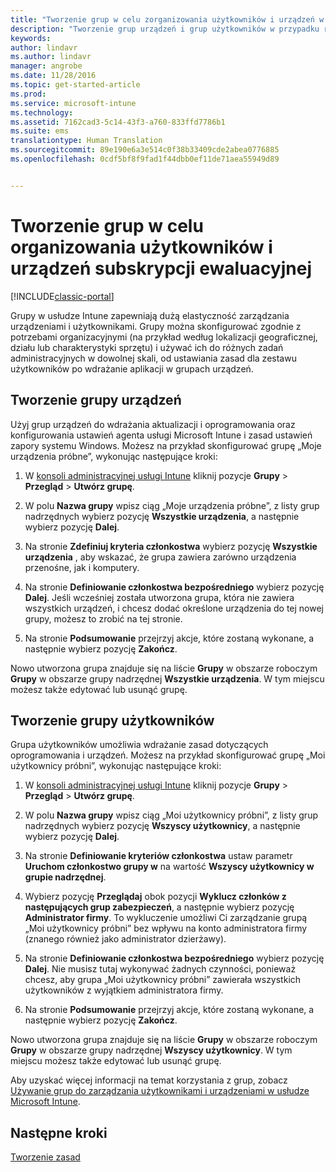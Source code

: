 ```yaml
---
title: "Tworzenie grup w celu zorganizowania użytkowników i urządzeń w bezpłatnej wersji próbnej | Microsoft Docs"
description: "Tworzenie grup urządzeń i grup użytkowników w przypadku rejestracji w celu korzystania z bezpłatnej 30-dniowej wersji ewaluacyjnej usługi Microsoft Intune."
keywords: 
author: lindavr
ms.author: lindavr
manager: angrobe
ms.date: 11/28/2016
ms.topic: get-started-article
ms.prod: 
ms.service: microsoft-intune
ms.technology: 
ms.assetid: 7162cad3-5c14-43f3-a760-833ffd7786b1
ms.suite: ems
translationtype: Human Translation
ms.sourcegitcommit: 89e190e6a3e514c0f38b33409cde2abea0776885
ms.openlocfilehash: 0cdf5bf8f9fad1f44dbb0ef11de71aea55949d89


---
```


# <a name="create-groups-to-organize-evaluation-subscription-users-and-devices"></a>Tworzenie grup w celu organizowania użytkowników i urządzeń subskrypcji ewaluacyjnej

[!INCLUDE[classic-portal](../includes/classic-portal.md)]

Grupy w usłudze Intune zapewniają dużą elastyczność zarządzania urządzeniami i użytkownikami. Grupy można skonfigurować zgodnie z potrzebami organizacyjnymi (na przykład według lokalizacji geograficznej, działu lub charakterystyki sprzętu) i używać ich do różnych zadań administracyjnych w dowolnej skali, od ustawiania zasad dla zestawu użytkowników po wdrażanie aplikacji w grupach urządzeń.

## <a name="create-a-device-group"></a>Tworzenie grupy urządzeń
Użyj grup urządzeń do wdrażania aktualizacji i oprogramowania oraz konfigurowania ustawień agenta usługi Microsoft Intune i zasad ustawień zapory systemu Windows. Możesz na przykład skonfigurować grupę „Moje urządzenia próbne”, wykonując następujące kroki:

1.  W [konsoli administracyjnej usługi Intune](https://manage.microsoft.com/) kliknij pozycje **Grupy** &gt; **Przegląd** &gt; **Utwórz grupę**.

2.  W polu **Nazwa grupy** wpisz ciąg „Moje urządzenia próbne”, z listy grup nadrzędnych wybierz pozycję **Wszystkie urządzenia**, a następnie wybierz pozycję **Dalej**.

3.  Na stronie **Zdefiniuj kryteria członkostwa** wybierz pozycję **Wszystkie urządzenia** , aby wskazać, że grupa zawiera zarówno urządzenia przenośne, jak i komputery.

4.  Na stronie **Definiowanie członkostwa bezpośredniego** wybierz pozycję **Dalej**. Jeśli wcześniej została utworzona grupa, która nie zawiera wszystkich urządzeń, i chcesz dodać określone urządzenia do tej nowej grupy, możesz to zrobić na tej stronie.

5.  Na stronie **Podsumowanie** przejrzyj akcje, które zostaną wykonane, a następnie wybierz pozycję **Zakończ**.

Nowo utworzona grupa znajduje się na liście **Grupy** w obszarze roboczym **Grupy** w obszarze grupy nadrzędnej **Wszystkie urządzenia**. W tym miejscu możesz także edytować lub usunąć grupę.

## <a name="create-a-user-group"></a>Tworzenie grupy użytkowników
Grupa użytkowników umożliwia wdrażanie zasad dotyczących oprogramowania i urządzeń. Możesz na przykład skonfigurować grupę „Moi użytkownicy próbni”, wykonując następujące kroki:

1.  W [konsoli administracyjnej usługi Intune](https://manage.microsoft.com/) kliknij pozycje **Grupy** &gt; **Przegląd** &gt; **Utwórz grupę**.

2.  W polu **Nazwa grupy** wpisz ciąg „Moi użytkownicy próbni”, z listy grup nadrzędnych wybierz pozycję **Wszyscy użytkownicy**, a następnie wybierz pozycję **Dalej**.

3.  Na stronie **Definiowanie kryteriów członkostwa** ustaw parametr **Uruchom członkostwo grupy w** na wartość **Wszyscy użytkownicy w grupie nadrzędnej**.

4.  Wybierz pozycję **Przeglądaj** obok pozycji **Wyklucz członków z następujących grup zabezpieczeń**, a następnie wybierz pozycję **Administrator firmy**. To wykluczenie umożliwi Ci zarządzanie grupą „Moi użytkownicy próbni” bez wpływu na konto administratora firmy (znanego również jako administrator dzierżawy).

5.  Na stronie **Definiowanie członkostwa bezpośredniego** wybierz pozycję **Dalej**. Nie musisz tutaj wykonywać żadnych czynności, ponieważ chcesz, aby grupa „Moi użytkownicy próbni” zawierała wszystkich użytkowników z wyjątkiem administratora firmy.

6.  Na stronie **Podsumowanie** przejrzyj akcje, które zostaną wykonane, a następnie wybierz pozycję **Zakończ**.

Nowo utworzona grupa znajduje się na liście **Grupy** w obszarze roboczym **Grupy** w obszarze grupy nadrzędnej **Wszyscy użytkownicy**. W tym miejscu możesz także edytować lub usunąć grupę.

Aby uzyskać więcej informacji na temat korzystania z grup, zobacz [Używanie grup do zarządzania użytkownikami i urządzeniami w usłudze Microsoft Intune](/Intune/Deploy-Use/use-groups-to-manage-users-and-devices-with-microsoft-intune).

## <a name="next-steps"></a>Następne kroki
[Tworzenie zasad](get-started-with-a-30-day-trial-of-microsoft-intune-step-4.md)  



<!--HONumber=Jan17_HO1-->


